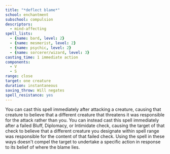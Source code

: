 ```yaml
---
title: "*deflect blame*"
school: enchantment
subschool: compulsion
descriptors:
  - mind-affecting
spell_lists:
  - {name: bard, level: 2}
  - {name: mesmerist, level: 2}
  - {name: psychic, level: 2}
  - {name: sorcerer/wizard, level: 3}
casting_time: 1 immediate action
components:
  - V
  - S
range: close
target: one creature
duration: instantaneous
saving_throw: Will negates
spell_resistance: yes
---
```


You can cast this spell immediately after attacking a creature, causing that creature to believe that a different creature that threatens it was responsible for the attack rather than you. You can instead cast this spell immediately after a failed Bluff, Diplomacy, or Intimidate check, causing the target of that check to believe that a different creature you designate within spell range was responsible for the content of that failed check. Using the spell in these ways doesn't compel the target to undertake a specific action in response to its belief of where the blame lies.

